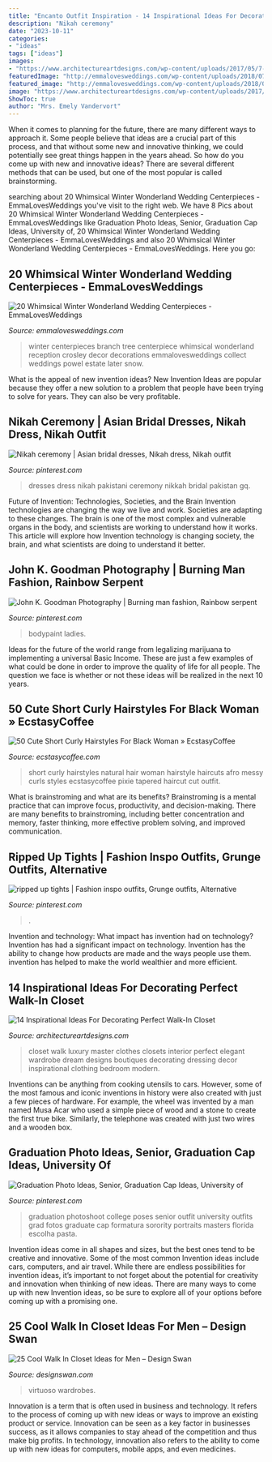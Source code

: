 ```yaml
---
title: "Encanto Outfit Inspiration - 14 Inspirational Ideas For Decorating Perfect Walk-in Closet"
description: "Nikah ceremony"
date: "2023-10-11"
categories:
- "ideas"
tags: ["ideas"]
images:
- "https://www.architectureartdesigns.com/wp-content/uploads/2017/05/7-34.jpg"
featuredImage: "http://emmalovesweddings.com/wp-content/uploads/2018/07/tree-branch-winter-wedding-centerpiece-ideas.jpg"
featured_image: "http://emmalovesweddings.com/wp-content/uploads/2018/07/tree-branch-winter-wedding-centerpiece-ideas.jpg"
image: "https://www.architectureartdesigns.com/wp-content/uploads/2017/05/7-34.jpg"
ShowToc: true
author: "Mrs. Emely Vandervort"
---
```



When it comes to planning for the future, there are many different ways to approach it. Some people believe that ideas are a crucial part of this process, and that without some new and innovative thinking, we could potentially see great things happen in the years ahead. So how do you come up with new and innovative ideas? There are several different methods that can be used, but one of the most popular is called brainstorming.

	

		
searching about 20 Whimsical Winter Wonderland Wedding Centerpieces - EmmaLovesWeddings you've visit to the right web. We have 8 Pics about 20 Whimsical Winter Wonderland Wedding Centerpieces - EmmaLovesWeddings like Graduation Photo Ideas, Senior, Graduation Cap Ideas, University of, 20 Whimsical Winter Wonderland Wedding Centerpieces - EmmaLovesWeddings and also 20 Whimsical Winter Wonderland Wedding Centerpieces - EmmaLovesWeddings. Here you go:
		
    
## 20 Whimsical Winter Wonderland Wedding Centerpieces - EmmaLovesWeddings

<img loading=lazy src="http://emmalovesweddings.com/wp-content/uploads/2018/07/tree-branch-winter-wedding-centerpiece-ideas.jpg" onerror="this.onerror=null;this.src='https://tse3.mm.bing.net/th?id=OIP.yR7fh1_DCzOwkbX7j9nSJAHaLZ&amp;pid=15.1';" alt="20 Whimsical Winter Wonderland Wedding Centerpieces - EmmaLovesWeddings">

_Source: emmalovesweddings.com_

>winter centerpieces branch tree centerpiece whimsical wonderland reception crosley decor decorations emmalovesweddings collect weddings powel estate later snow. 

	

What is the appeal of new invention ideas?
New Invention Ideas are popular because they offer a new solution to a problem that people have been trying to solve for years. They can also be very profitable.

    
## Nikah Ceremony | Asian Bridal Dresses, Nikah Dress, Nikah Outfit

<img loading=lazy src="https://i.pinimg.com/736x/d9/ac/82/d9ac8273dcf1d1efcd87e1de3db758ff.jpg" onerror="this.onerror=null;this.src='https://tse1.mm.bing.net/th?id=OIP.uhsZeRKzU-nGRhN8oGdlVgHaO0&amp;pid=15.1';" alt="Nikah ceremony | Asian bridal dresses, Nikah dress, Nikah outfit">

_Source: pinterest.com_

>dresses dress nikah pakistani ceremony nikkah bridal pakistan gq. 

	

Future of Invention: Technologies, Societies, and the Brain
Invention technologies are changing the way we live and work. Societies are adapting to these changes. The brain is one of the most complex and vulnerable organs in the body, and scientists are working to understand how it works. This article will explore how Invention technology is changing society, the brain, and what scientists are doing to understand it better.

    
## John K. Goodman Photography | Burning Man Fashion, Rainbow Serpent

<img loading=lazy src="https://i.pinimg.com/736x/ff/fe/da/fffeda316600ce43f64ed13e5f674f25--desert-life-bodypaint.jpg" onerror="this.onerror=null;this.src='https://tse4.mm.bing.net/th?id=OIP.WiLrcIuMzeqYcaAqaW9k5gDMEy&amp;pid=15.1';" alt="John K. Goodman Photography | Burning man fashion, Rainbow serpent">

_Source: pinterest.com_

>bodypaint ladies. 

	

Ideas for the future of the world range from legalizing marijuana to implementing a universal Basic Income. These are just a few examples of what could be done in order to improve the quality of life for all people. The question we face is whether or not these ideas will be realized in the next 10 years.

    
## 50 Cute Short Curly Hairstyles For Black Woman » EcstasyCoffee

<img loading=lazy src="https://i0.wp.com/www.ecstasycoffee.com/wp-content/uploads/2016/10/Cute-and-Curly-Hairstyle.jpg?resize=736%2C1104" onerror="this.onerror=null;this.src='https://tse3.mm.bing.net/th?id=OIP.m0UHmZJ2rr8as_cNd4QrBQHaLH&amp;pid=15.1';" alt="50 Cute Short Curly Hairstyles For Black Woman » EcstasyCoffee">

_Source: ecstasycoffee.com_

>short curly hairstyles natural hair woman hairstyle haircuts afro messy curls styles ecstasycoffee pixie tapered haircut cut outfit. 

	

What is brainstroming and what are its benefits?
Brainstroming is a mental practice that can improve focus, productivity, and decision-making. There are many benefits to brainstroming, including better concentration and memory, faster thinking, more effective problem solving, and improved communication.

    
## Ripped Up Tights | Fashion Inspo Outfits, Grunge Outfits, Alternative

<img loading=lazy src="https://i.pinimg.com/736x/88/5c/d8/885cd88ed9e44b5487c354dc9c709968.jpg" onerror="this.onerror=null;this.src='https://tse4.mm.bing.net/th?id=OIP.Wu1R_Aa2cSjx7RDdh5NVXwHaNP&amp;pid=15.1';" alt="ripped up tights | Fashion inspo outfits, Grunge outfits, Alternative">

_Source: pinterest.com_

>. 

	

Invention and technology: What impact has invention had on technology?
Invention has had a significant impact on technology. Invention has the ability to change how products are made and the ways people use them. invention has helped to make the world wealthier and more efficient.

    
## 14 Inspirational Ideas For Decorating Perfect Walk-In Closet

<img loading=lazy src="https://www.architectureartdesigns.com/wp-content/uploads/2017/05/7-34.jpg" onerror="this.onerror=null;this.src='https://tse3.mm.bing.net/th?id=OIP.i4Nnd-jxUeBc1c1A0EdNwgHaLC&amp;pid=15.1';" alt="14 Inspirational Ideas For Decorating Perfect Walk-In Closet">

_Source: architectureartdesigns.com_

>closet walk luxury master clothes closets interior perfect elegant wardrobe dream designs boutiques decorating dressing decor inspirational clothing bedroom modern. 

	

Inventions can be anything from cooking utensils to cars. However, some of the most famous and iconic inventions in history were also created with just a few pieces of hardware. For example, the wheel was invented by a man named Musa Acar who used a simple piece of wood and a stone to create the first true bike. Similarly, the telephone was created with just two wires and a wooden box.

    
## Graduation Photo Ideas, Senior, Graduation Cap Ideas, University Of

<img loading=lazy src="https://i.pinimg.com/736x/dc/a5/6d/dca56d42f16d0cbd12584f251fdc6aa1.jpg" onerror="this.onerror=null;this.src='https://tse2.mm.bing.net/th?id=OIP.9tQP2yWyStbaNzobBCj7VgHaJ3&amp;pid=15.1';" alt="Graduation Photo Ideas, Senior, Graduation Cap Ideas, University of">

_Source: pinterest.com_

>graduation photoshoot college poses senior outfit university outfits grad fotos graduate cap formatura sorority portraits masters florida escolha pasta. 

	

Invention ideas come in all shapes and sizes, but the best ones tend to be creative and innovative. Some of the most common Invention ideas include cars, computers, and air travel. While there are endless possibilities for invention ideas, it’s important to not forget about the potential for creativity and innovation when thinking of new ideas. There are many ways to come up with new Invention ideas, so be sure to explore all of your options before coming up with a promising one.

    
## 25 Cool Walk In Closet Ideas For Men – Design Swan

<img loading=lazy src="https://img.designswan.com/2015/01/closetForMan/24.jpg" onerror="this.onerror=null;this.src='https://tse1.mm.bing.net/th?id=OIP.-omXKO5RUDU2qDqap2qAMwHaFj&amp;pid=15.1';" alt="25 Cool Walk In Closet Ideas for Men – Design Swan">

_Source: designswan.com_

>virtuoso wardrobes. 

	

Innovation is a term that is often used in business and technology. It refers to the process of coming up with new ideas or ways to improve an existing product or service. Innovation can be seen as a key factor in businesses success, as it allows companies to stay ahead of the competition and thus make big profits. In technology, innovation also refers to the ability to come up with new ideas for computers, mobile apps, and even medicines.

